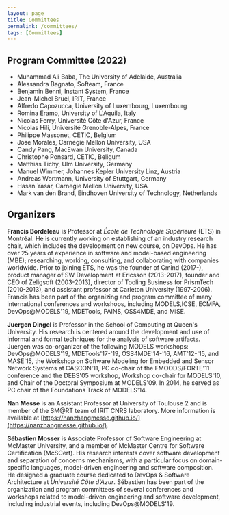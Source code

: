 ```yaml
---
layout: page
title: Committees
permalink: /committees/
tags: [Committees]
---
```



## Program Committee (2022)

  - Muhammad Ali Baba, The University of Adelaide, Australia
  - Alessandra Bagnato, Softeam, France
  - Benjamin Benni, Instant System, France
  - Jean-Michel Bruel, IRIT, France
  - Alfredo Capozucca, University of Luxembourg, Luxembourg
  - Romina Eramo, University of L'Aquila, Italy
  - Nicolas Ferry, Université Côte d'Azur, France
  - Nicolas Hili, Université Grenoble-Alpes, France
  - Philippe Massonet, CETIC, Belgium
  - Jose Morales, Carnegie Mellon University, USA
  - Candy Pang, MacEwan University, Canada
  - Christophe Ponsard, CETIC, Beligum
  - Matthias Tichy, Ulm University, Germany
  - Manuel Wimmer, Johannes Kepler University Linz, Austria
  - Andreas Wortmann, University of Stuttgart, Germany
  - Hasan Yasar, Carnegie Mellon University, USA
  - Mark van den Brand, Eindhoven University of Technology, Netherlands

## Organizers

**Francis Bordeleau** is Professor at _École de Technologie Supérieure_ (ETS) in Montréal. He is currently working on establishing of an industry research chair, which includes the development on new course, on DevOps. He has over 25 years of experience in software and model-based engineering (MBE); researching, working, consulting, and collaborating with companies worldwide. Prior to joining ETS, he was the founder of Cmind (2017-), product manager of SW Development at Ericsson (2013-2017), founder and CEO of Zeligsoft (2003-2013), director of Tooling Business for PrismTech (2010-2013), and assistant professor at Carleton University (1997-2006). Francis has been part of the organizing and program committee of many international conferences and workshops, including MODELS,ICSE, ECMFA, DevOps@MODELS'19, MDETools, PAINS, OSS4MDE, and MiSE.

**Juergen Dingel** is Professor in the School of Computing at Queen's University.  His research is centered around the development and use of informal and formal techniques for the analysis of software artifacts.  Juergen was co-organizer of the following MODELS  workshops: DevOps@MODELS'19, MDETools'17-'19, OSS4MDE'14-'16, AMT'12-'15, and MASE'15, the Workshop on Software Modeling for Embedded and Sensor Network Systems at CASCON'11, PC co-chair of the FMOODS/FORTE'11 conference and the DEBS'05 workshop, Workshop co-chair for MODELS'10, and Chair of the Doctoral Symposium at MODELS'09.  In 2014, he served as PC chair of the Foundations Track of MODELS'14.

**Nan Messe** is an Assistant Professor at University of Toulouse 2 and is member of the SM@RT team of IRIT CNRS laboratory. More information is available at [https://nanzhangmesse.github.io/](https://nanzhangmesse.github.io/).

**Sébastien Mosser** is Associate Professor of Software Engineering at McMaster University, and a member of McMaster Centre for Software Certification (McSCert). His  research  interests  cover  software  development  and  separation  of  concerns mechanisms,  with  a  particular  focus  on  domain-specific  languages,  model-driven engineering and software composition. He designed a graduate course dedicated to DevOps & Software Architecture at _Université Côte d'Azur_. Sébastien has been part of the organization and program committees of several conferences and workshops related to model-driven engineering and software development, including industrial events, including DevOps@MODELS'19.
